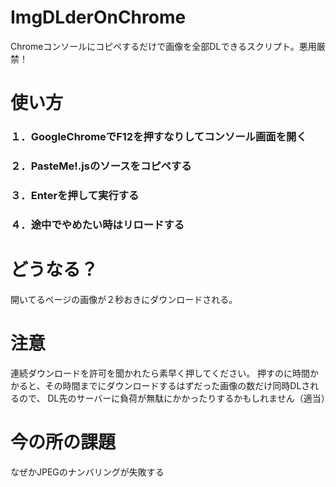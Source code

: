# ImgDLderOnChrome
Chromeコンソールにコピペするだけで画像を全部DLできるスクリプト。悪用厳禁！

# 使い方

### １．GoogleChromeでF12を押すなりしてコンソール画面を開く
### ２．PasteMe!.jsのソースをコピペする
### ３．Enterを押して実行する
### ４．途中でやめたい時はリロードする

# どうなる？

開いてるページの画像が２秒おきにダウンロードされる。

# 注意

連続ダウンロードを許可を聞かれたら素早く押してください。
押すのに時間かかると、その時間までにダウンロードするはずだった画像の数だけ同時DLされるので、
DL先のサーバーに負荷が無駄にかかったりするかもしれません（適当）

# 今の所の課題

なぜかJPEGのナンバリングが失敗する